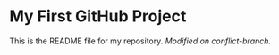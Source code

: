 # My First GitHub Project

This is the README file for my repository.
*Modified on conflict-branch.*
